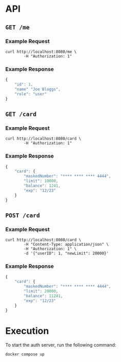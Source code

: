 # API

## `GET /me`

### Example Request

```
curl http://localhost:8080/me \
        -H "Authorization: 1"
```

### Example Response

```javascript
{
    "id": 1,
    "name" "Joe Bloggs",
    "role": "user"
}
```

## `GET /card`

### Example Request

```
curl http://localhost:8080/card \
        -H "Authorization: 1"
```

### Example Response

```javascript
{
    "card": {
        "maskedNumber": "**** **** **** 4444",
        "limit": 10000,
        "balance": 1241,
        "exp": "12/23"
    }
}
```

## `POST /card`

### Example Request

```
curl http://localhost:8080/card \
        -H "Content-Type: application/json" \
        -H "Authorization: 1" \
        -d '{"userID": 1, "newLimit": 20000}'
```

### Example Response

```javascript
{
    "card": {
        "maskedNumber": "**** **** **** 4444",
        "limit": 20000,
        "balance": 11241,
        "exp": "12/23"
    }
}
```

# Execution

To start the auth server, run the following command:

    docker compose up
